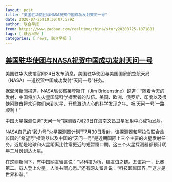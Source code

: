 ```yaml
---
layout: post
title: "美国驻华使团与NASA祝贺中国成功发射天问一号"
date: 2020-07-25T10:30:07.579Z
author: 联合早报
from: https://www.zaobao.com/realtime/china/story20200725-1071881
tags: [ 联合早报 ]
categories: [ news, 联合早报 ]
---
```

<!--1595701080000-->
[美国驻华使团与NASA祝贺中国成功发射天问一号](https://www.zaobao.com/realtime/china/story20200725-1071881)
------

<div>
<p>美国驻华大使馆官网24日发布消息，美国驻华使团与美国国家航空航天局（NASA）一道祝贺中国成功发射“天问一号”任务。</p><p>据澎湃新闻报道，NASA局长布莱登斯汀（Jim Bridenstine）说道：“随着今天的发射，中国将加入火星国际科学探索者的队伍。美国、欧洲、俄罗斯、印度以及很快阿联酋将欢迎你们来到火星，开启激动人心的科学发现之年。祝‘天问一号’一路顺利！”</p><p>中国火星探测任务“天问一号”探测器7月23日在海南文昌卫星发射中心成功发射。</p><section id="imu"><div id="dfp-ad-imu1-wrapper" class="dfp-tag-wrapper"><div id="dfp-ad-imu1" class="dfp-tag-wrapper"></div></div></section><p>NASA自己的“毅力号”火星探测器计划于7月30日发射，该探测器和阿拉伯联合酋长国的“希望号”探测器以及中国的“天问一号”是近期国际上三个主要的火星发射任务。近期是地球和火星距离比往常更近的短暂窗口期。这三个火星探测器都预计明年二月份到达火星。</p><p>在这则新闻下，有中国网友留言说：“以科技为桥，建友谊之链。友谊第一，比赛第二。载人登上火星，人类共同心愿。”还有网友留言说：“科技超越国界。”“这才是世界和谐。”</p><div id="innity-in-post"></div><div id="dfp-ad-midarticlespecial-wrapper" class="dfp-tag-wrapper"><div id="dfp-ad-midarticlespecial" class="dfp-tag-wrapper"></div></div>
</div>
